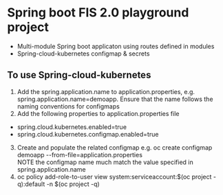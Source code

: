 # Spring boot FIS 2.0 playground project

* Multi-module Spring boot applicaton using routes defined in modules
* Spring-cloud-kubernetes configmap & secrets 


## To use Spring-cloud-kubernetes 
1. Add the spring.application.name to application.properties, e.g. spring.application.name=demoapp. Ensure that the name follows the naming conventions for configmaps
2. Add the following properties to application.properties file 
* spring.cloud.kubernetes.enabled=true
* spring.cloud.kubernetes.configmap.enabled=true
3. Create and populate the related configmap e.g. oc create configmap demoapp --from-file=application.properties  
NOTE the configmap name much match the value specified in spring.application.name
4. oc policy add-role-to-user view system:serviceaccount:$(oc project -q):default -n $(oc project -q)
